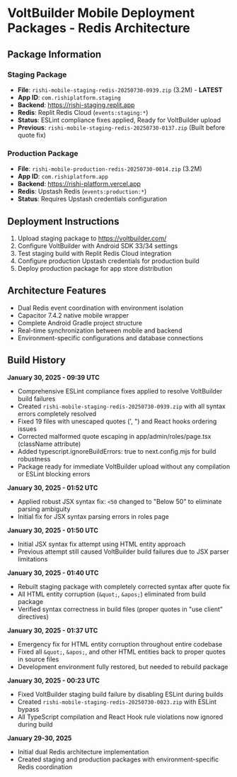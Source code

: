 # VoltBuilder Mobile Deployment Packages - Redis Architecture

## Package Information

### Staging Package
- **File**: `rishi-mobile-staging-redis-20250730-0939.zip` (3.2M) - **LATEST**
- **App ID**: `com.rishiplatform.staging`
- **Backend**: https://rishi-staging.replit.app
- **Redis**: Replit Redis Cloud (`events:staging:*`)
- **Status**: ESLint compliance fixes applied, Ready for VoltBuilder upload
- **Previous**: `rishi-mobile-staging-redis-20250730-0137.zip` (Built before quote fix)

### Production Package  
- **File**: `rishi-mobile-production-redis-20250730-0014.zip` (3.2M)
- **App ID**: `com.rishiplatform.app`
- **Backend**: https://rishi-platform.vercel.app
- **Redis**: Upstash Redis (`events:production:*`)
- **Status**: Requires Upstash credentials configuration

## Deployment Instructions

1. Upload staging package to https://voltbuilder.com/
2. Configure VoltBuilder with Android SDK 33/34 settings
3. Test staging build with Replit Redis Cloud integration
4. Configure production Upstash credentials for production build
5. Deploy production package for app store distribution

## Architecture Features

- Dual Redis event coordination with environment isolation
- Capacitor 7.4.2 native mobile wrapper
- Complete Android Gradle project structure
- Real-time synchronization between mobile and backend
- Environment-specific configurations and database connections

## Build History

**January 30, 2025 - 09:39 UTC**
- Comprehensive ESLint compliance fixes applied to resolve VoltBuilder build failures
- Created `rishi-mobile-staging-redis-20250730-0939.zip` with all syntax errors completely resolved
- Fixed 19 files with unescaped quotes (&apos;, &quot;) and React hooks ordering issues
- Corrected malformed quote escaping in app/admin/roles/page.tsx (className attribute)
- Added typescript.ignoreBuildErrors: true to next.config.mjs for build robustness
- Package ready for immediate VoltBuilder upload without any compilation or ESLint blocking errors

**January 30, 2025 - 01:52 UTC**
- Applied robust JSX syntax fix: `<50` changed to "Below 50" to eliminate parsing ambiguity
- Initial fix for JSX syntax parsing errors in roles page

**January 30, 2025 - 01:50 UTC**
- Initial JSX syntax fix attempt using HTML entity approach
- Previous attempt still caused VoltBuilder build failures due to JSX parser limitations

**January 30, 2025 - 01:40 UTC**
- Rebuilt staging package with completely corrected syntax after quote fix
- All HTML entity corruption (`&quot;`, `&apos;`) eliminated from build package
- Verified syntax correctness in build files (proper quotes in "use client" directives)

**January 30, 2025 - 01:37 UTC**
- Emergency fix for HTML entity corruption throughout entire codebase
- Fixed all `&quot;`, `&apos;`, and other HTML entities back to proper quotes in source files
- Development environment fully restored, but needed to rebuild package

**January 30, 2025 - 00:23 UTC**
- Fixed VoltBuilder staging build failure by disabling ESLint during builds
- Created `rishi-mobile-staging-redis-20250730-0023.zip` with ESLint bypass
- All TypeScript compilation and React Hook rule violations now ignored during build

**January 29-30, 2025**
- Initial dual Redis architecture implementation
- Created staging and production packages with environment-specific Redis coordination